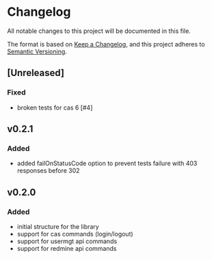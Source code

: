 # Changelog
All notable changes to this project will be documented in this file.

The format is based on [Keep a Changelog](https://keepachangelog.com/en/1.0.0/),
and this project adheres to [Semantic Versioning](https://semver.org/spec/v2.0.0.html).

## [Unreleased]
### Fixed
* broken tests for cas 6 [#4]

## v0.2.1

### Added
* added failOnStatusCode option to prevent tests failure with 403 responses before 302

## v0.2.0

### Added
* initial structure for the library
* support for cas commands (login/logout)
* support for usermgt api commands
* support for redmine api commands
